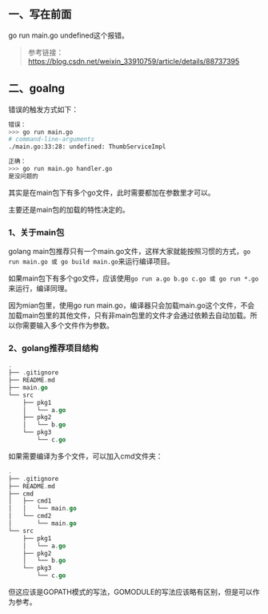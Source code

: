 ## 一、写在前面

go run main.go undefined这个报错。

> 参考链接：https://blog.csdn.net/weixin_33910759/article/details/88737395



## 二、goalng

错误的触发方式如下：

```bash
错误：
>>> go run main.go 
# command-line-arguments
./main.go:33:28: undefined: ThumbServiceImpl

正确：
>>> go run main.go handler.go 
是没问题的
```

其实是在main包下有多个go文件，此时需要都加在参数里才可以。

主要还是main包的加载的特性决定的。

### 1、关于main包

golang main包推荐只有一个main.go文件，这样大家就能按照习惯的方式，`go run main.go 或 go build main.go`来运行编译项目。

如果main包下有多个go文件，应该使用`go run a.go b.go c.go 或 go run *.go`来运行，编译同理。

因为mian包里，使用go run main.go，编译器只会加载main.go这个文件，不会加载main包里的其他文件，只有非main包里的文件才会通过依赖去自动加载。所以你需要输入多个文件作为参数。

### 2、golang推荐项目结构

```go
.
├── .gitignore
├── README.md
├── main.go
└── src
    ├── pkg1
    │   └── a.go
    ├── pkg2
    │   └── b.go
    └── pkg3
        └── c.go
```

如果需要编译为多个文件，可以加入cmd文件夹：

```go
.
├── .gitignore
├── README.md
├── cmd
│   ├── cmd1
│   │   └── main.go
│   └── cmd2
│       └── main.go
└── src
    ├── pkg1
    │   └── a.go
    ├── pkg2
    │   └── b.go
    └── pkg3
        └── c.go
```



但这应该是GOPATH模式的写法，GOMODULE的写法应该略有区别，但是可以作为参考。


